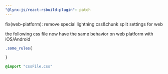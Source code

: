 ```yaml
---
"@lynx-js/react-rsbuild-plugin": patch
---
```


fix(web-platform): remove special lightning css&chunk split settings for web

the following css file now have the same behavior on web platform with iOS/Android

```css
.some_rules{
  
}

@import "cssFile.css"
```
